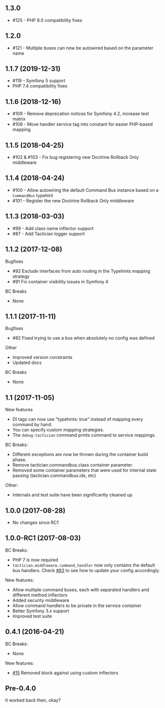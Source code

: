 ## 1.3.0
- #125 - PHP 8.0 compatibility fixes

## 1.2.0
- #121 - Multiple buses can now be autowired based on the parameter name 

## 1.1.7 (2019-12-31)
- #119 - Symfony 5 support
- PHP 7.4 compatibility fixes

## 1.1.6 (2018-12-16)
- #109 - Remove deprecation notices for Symfony 4.2, increase test matrix
- #108 - Move handler service tag into constant for easier PHP-based mapping

## 1.1.5 (2018-04-25)
- #102 & #103 - Fix bug registering new Doctrine Rollback Only middleware

## 1.1.4 (2018-04-24)
- #100 - Allow autowiring the default Command Bus instance based on a `CommandBus` typehint
- #101 - Register the new Doctrine Rollback Only middleware

## 1.1.3 (2018-03-03)
- #99 - Add class name inflector support
- #87 - Add Tactician logger support

## 1.1.2 (2017-12-08)
Bugfixes
- #92 Exclude interfaces from auto routing in the Typehints mapping strategy
- #91 Fix container visibility issues in Symfony 4

BC Breaks
- None

## 1.1.1 (2017-11-11)
Bugfixes
- #82 Fixed trying to use a bus when absolutely no config was defined

Other
- Improved version constraints
- Updated docs

BC Breaks
- None

## 1.1 (2017-11-05)

New features
- DI tags can now use "typehints: true" instead of mapping every command by hand.
- You can specify custom mapping strategies.
- The ```debug:tactician``` command prints command to service mappings.

BC Breaks:
- Different exceptions are now be thrown during the container build phase.
- Remove tactician.commandbus.class container parameter.
- Removed some container parameters that were used for internal state passing (tactician.commandbus.ids, etc)

Other:
- Internals and test suite have been significantly cleaned up.

## 1.0.0 (2017-08-28)
- No changes since RC1

## 1.0.0-RC1 (2017-08-03)

BC Breaks:
- PHP 7 is now required
- `tactician.middleware.command_handler` now only contains the default bus handlers. Check [#83](https://github.com/thephpleague/tactician-bundle/pull/83/files) to see how to update your config accordingly.

New features:
- Allow multiple command buses, each with separated handlers and different method inflectors
- Added security middleware
- Allow command handlers to be private in the service container
- Better Symfony 3.x support
- Improved test suite

## 0.4.1 (2016-04-21)

BC Breaks:
- None

New features:
- [#15](https://github.com/thephpleague/tactician-bundle/pull/15) Removed block against using custom inflectors

## Pre-0.4.0
It worked back then, okay?
